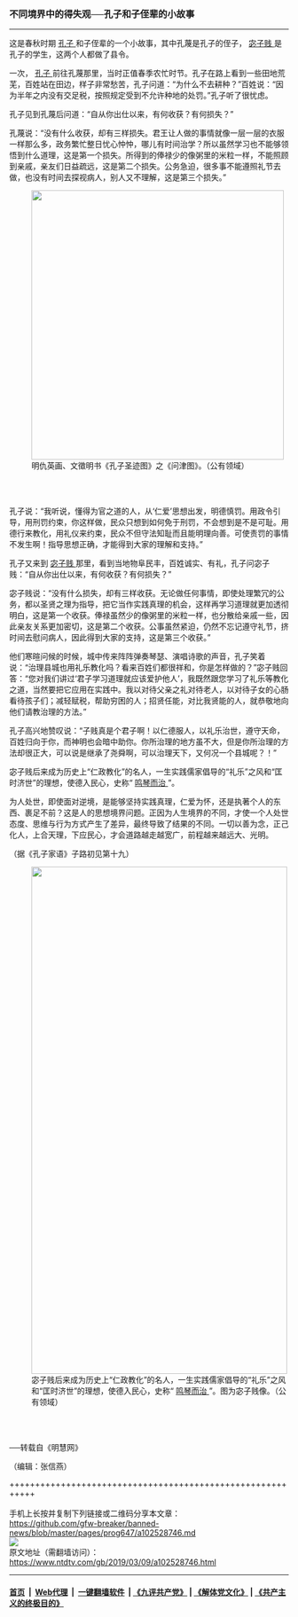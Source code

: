 ### 不同境界中的得失观──孔子和子侄辈的小故事
------------------------

<div class="post_content" itemprop="articleBody">
 <div class="column">
  <div class="arttop mbottom20">
   <div class="blue16 subtitle mtop10">
    这是春秋时期
    <a href="https://www.ntdtv.com/gb/孔子.htm">
     孔子
    </a>
    和子侄辈的一个小故事，其中孔蔑是孔子的侄子，
    <a href="https://www.ntdtv.com/gb/宓子贱.htm">
     宓子贱
    </a>
    是孔子的学生，这两个人都做了县令。
   </div>
  </div>
 </div>
 <p>
  一次，
  <a href="https://www.ntdtv.com/gb/孔子.htm">
   孔子
  </a>
  前往孔蔑那里，当时正值春季农忙时节。孔子在路上看到一些田地荒芜，百姓站在田边，样子非常愁苦，孔子问道：“为什么不去耕种？”百姓说：“因为半年之内没有交足税，按照规定受到不允许种地的处罚。”孔子听了很忧虑。
 </p>
 <p>
  孔子见到孔蔑后问道：“自从你出仕以来，有何收获？有何损失？”
 </p>
 <p>
  孔蔑说：“没有什么收获，却有三样损失。君王让人做的事情就像一层一层的衣服一样那么多，政务繁忙整日忧心忡忡，哪儿有时间治学？所以虽然学习也不能够领悟到什么道理，这是第一个损失。所得到的俸禄少的像粥里的米粒一样，不能照顾到亲戚，亲友们日益疏远，这是第二个损失。公务急迫，很多事不能遵照礼节去做，也没有时间去探视病人，别人又不理解，这是第三个损失。”
 </p>
 <figure class="wp-caption aligncenter" id="attachment_10231679" style="width: 455px;">
  <a href="http://i.epochtimes.com/assets/uploads/2018/03/293ae2db4ef033b67ccdad7190fe7862.jpeg">
   <img alt="" class="wp-image-10231679 " height="486" src="http://i.epochtimes.com/assets/uploads/2018/03/293ae2db4ef033b67ccdad7190fe7862-450x481.jpeg" width="455"/>
  </a>
  <br/><figcaption class="wp-caption-text">
   明仇英画、文徵明书《孔子圣迹图》之《问津图》。（公有领域）
  </figcaption><br/>
 </figure><br/>
 <p>
  孔子说：“我听说，懂得为官之道的人，从‘仁爱’思想出发，明德慎罚。用政令引导，用刑罚约束，你这样做，民众只想到如何免于刑罚，不会想到是不是可耻。用德行来教化，用礼仪来约束，民众不但守法知耻而且能明理向善。可使责罚的事情不发生啊！指导思想正确，才能得到大家的理解和支持。”
 </p>
 <p>
  孔子又来到
  <a href="https://www.ntdtv.com/gb/宓子贱.htm">
   宓子贱
  </a>
  那里，看到当地物阜民丰，百姓诚实、有礼，孔子问宓子贱：“自从你出仕以来，有何收获？有何损失？”
 </p>
 <p>
  宓子贱说：“没有什么损失，却有三样收获。无论做任何事情，即使处理繁冗的公务，都以圣贤之理为指导，把它当作实践真理的机会，这样再学习道理就更加透彻明白，这是第一个收获。俸禄虽然少的像粥里的米粒一样，也分散给亲戚一些，因此亲友关系更加密切，这是第二个收获。公事虽然紧迫，仍然不忘记遵守礼节，挤时间去慰问病人，因此得到大家的支持，这是第三个收获。”
 </p>
 <p>
  他们寒暄问候的时候，城中传来阵阵弹奏琴瑟、演唱诗歌的声音，孔子笑着说：“治理县城也用礼乐教化吗？看来百姓们都很祥和，你是怎样做的？”宓子贱回答：“您对我们讲过‘君子学习道理就应该爱护他人’，我既然跟您学习了礼乐等教化之道，当然要把它应用在实践中。我以对待父亲之礼对待老人，以对待子女的心肠看待孩子们；减轻赋税，帮助穷困的人；招贤任能，对比我贤能的人，就恭敬地向他们请教治理的方法。”
 </p>
 <p>
  孔子高兴地赞叹说：“子贱真是个君子啊！以仁德服人，以礼乐治世，遵守天命，百姓归向于你，而神明也会暗中助你。你所治理的地方虽不大，但是你所治理的方法却很正大，可以说是继承了尧舜啊，可以治理天下，又何况一个县城呢？！”
 </p>
 <p>
  宓子贱后来成为历史上“仁政教化”的名人，一生实践儒家倡导的“礼乐”之风和“匡时济世”的理想，使德入民心，史称“
  <a href="https://www.ntdtv.com/gb/鸣琴而治.htm">
   鸣琴而治
  </a>
  ”。
 </p>
 <p>
  为人处世，即使面对逆境，是能够坚持实践真理，仁爱为怀，还是执著个人的东西、裹足不前？这是人的思想境界问题。正因为人生境界的不同，才使一个人处世态度、思维与行为方式产生了差异，最终导致了结果的不同。一切以善为念，正己化人，上合天理，下应民心，才会道路越走越宽广，前程越来越远大、光明。
 </p>
 <p>
  （据《孔子家语》子路初见第十九）
 </p>
 <figure class="wp-caption aligncenter" id="attachment_11092055" style="width: 461px;">
  <a href="http://i.epochtimes.com/assets/uploads/2013/10/201292685458.jpg">
   <img alt="" class=" wp-image-11092055" height="915" src="http://i.epochtimes.com/assets/uploads/2013/10/201292685458-450x893.jpg" width="461"/>
  </a>
  <br/><figcaption class="wp-caption-text">
   宓子贱后来成为历史上“仁政教化”的名人，一生实践儒家倡导的“礼乐”之风和“匡时济世”的理想，使德入民心，史称“
   <a href="https://www.ntdtv.com/gb/鸣琴而治.htm">
    鸣琴而治
   </a>
   ”。图为宓子贱像。（公有领域）
  </figcaption><br/>
 </figure><br/>
 <p>
  ──转载自《明慧网》
 </p>
 <p>
  （编辑：张信燕）
 </p>
 <div class="single_ad">
 </div>
</div>

+++++++++++++++++++++++++++++++++++++++++++++++++++++++++++<br/><br/>
手机上长按并复制下列链接或二维码分享本文章：<br/>
https://github.com/gfw-breaker/banned-news/blob/master/pages/prog647/a102528746.md <br/>
<a href='https://github.com/gfw-breaker/banned-news/blob/master/pages/prog647/a102528746.md'><img src='https://github.com/gfw-breaker/banned-news/blob/master/pages/prog647/a102528746.md.png'/></a> <br/>
原文地址（需翻墙访问）：https://www.ntdtv.com/gb/2019/03/09/a102528746.html


------------------------
#### [首页](https://github.com/gfw-breaker/banned-news/blob/master/README.md) &nbsp;|&nbsp; [Web代理](https://github.com/labour-camp/helloworld) &nbsp;|&nbsp; [一键翻墙软件](https://github.com/gfw-breaker/nogfw/blob/master/README.md) &nbsp;| [《九评共产党》](https://github.com/gfw-breaker/9ping.md/blob/master/README.md#九评之一评共产党是什么) | [《解体党文化》](https://github.com/gfw-breaker/jtdwh.md/blob/master/README.md) | [《共产主义的终极目的》](https://github.com/gfw-breaker/gczydzjmd.md/blob/master/README.md)

